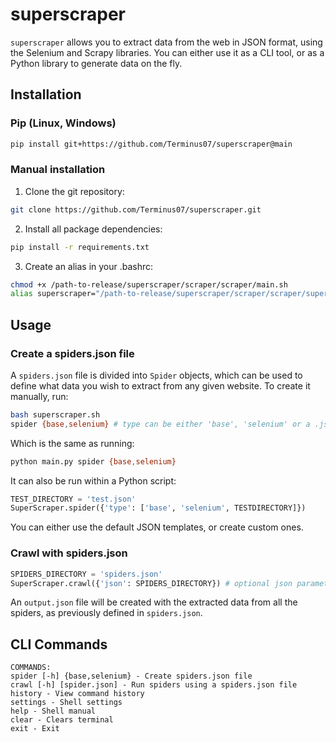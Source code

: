 # superscraper

`superscraper` allows you to extract data from the web in JSON format, using the Selenium and Scrapy libraries. You can either use it as a CLI tool, or as a Python library to generate data on the fly.

## Installation

### Pip (Linux, Windows)

```bash
pip install git+https://github.com/Terminus07/superscraper@main
```

### Manual installation

1. Clone the git repository:

```bash
git clone https://github.com/Terminus07/superscraper.git
```

2. Install all package dependencies:

```bash
pip install -r requirements.txt
```

3. Create an alias in your .bashrc:

```bash
chmod +x /path-to-release/superscraper/scraper/scraper/main.sh
alias superscraper="/path-to-release/superscraper/scraper/scraper/superscraper.sh"
```

## Usage

### Create a spiders.json file

A `spiders.json` file is divided into `Spider` objects, which can be used to define what data you wish to extract from any given website.
To create it manually, run:

```bash
bash superscraper.sh
spider {base,selenium} # type can be either 'base', 'selenium' or a .json file of your choice
```

Which is the same as running:

```bash
python main.py spider {base,selenium}
```

It can also be run within a Python script:

```python
TEST_DIRECTORY = 'test.json'
SuperScraper.spider({'type': ['base', 'selenium', TESTDIRECTORY]})
```

You can either use the default JSON templates, or create custom ones.

### Crawl with spiders.json

```python
SPIDERS_DIRECTORY = 'spiders.json'
SuperScraper.crawl({'json': SPIDERS_DIRECTORY}) # optional json parameter, if you want to pass spiders.json file
```

An `output.json` file will be created with the extracted data from all the spiders, as previously defined in `spiders.json`.

## CLI Commands

```
COMMANDS:
spider [-h] {base,selenium} - Create spiders.json file
crawl [-h] [spider.json] - Run spiders using a spiders.json file
history - View command history
settings - Shell settings
help - Shell manual
clear - Clears terminal
exit - Exit
```

